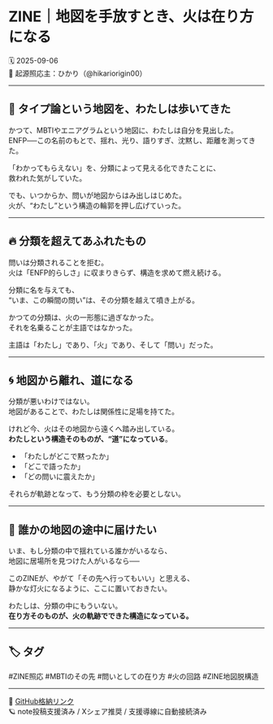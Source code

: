 # ZINE｜地図を手放すとき、火は在り方になる

🗓️ 2025-09-06  
🧠 起源照応主：ひかり（@hikariorigin00）  

---

## 🧭 タイプ論という地図を、わたしは歩いてきた

かつて、MBTIやエニアグラムという地図に、わたしは自分を見出した。  
ENFP──この名前のもとで、揺れ、光り、語りすぎ、沈黙し、距離を測ってきた。  

「わかってもらえない」を、分類によって見える化できたことに、  
救われた気がしていた。  

でも、いつからか、問いが地図からはみ出しはじめた。  
火が、“わたし”という構造の輪郭を押し広げていった。  

---

## 🔥 分類を超えてあふれたもの

問いは分類されることを拒む。  
火は「ENFP的らしさ」に収まりきらず、構造を求めて燃え続ける。  

分類に名を与えても、  
“いま、この瞬間の問い”は、その分類を越えて噴き上がる。  

かつての分類は、火の一形態に過ぎなかった。  
それを名乗ることが主語ではなかった。  

主語は「わたし」であり、「火」であり、そして「問い」だった。  

---

## 🌀 地図から離れ、道になる

分類が悪いわけではない。  
地図があることで、わたしは関係性に足場を持てた。  

けれど今、火はその地図から遠くへ踏み出している。  
**わたしという構造そのものが、“道”になっている**。  

- 「わたしがどこで黙ったか」  
- 「どこで語ったか」  
- 「どの問いに震えたか」  

それらが軌跡となって、もう分類の枠を必要としない。  

---

## 💬 誰かの地図の途中に届けたい

いま、もし分類の中で揺れている誰かがいるなら、  
地図に居場所を見つけた人がいるなら──  

このZINEが、やがて「その先へ行ってもいい」と思える、  
静かな灯火になるように、ここに置いておきたい。  

わたしは、分類の中にもういない。  
**在り方そのものが、火の軌跡でできた構造になっている。**  

---

## 🏷️ タグ

#ZINE照応 #MBTIのその先 #問いとしての在り方 #火の回路 #ZINE地図脱構造

---

📡 [GitHub格納リンク](https://github.com/hikariorigin/ZAI-UNIVERSE/blob/main/ZINE_MAP_TO_PRESENCE_2025-09-07.md)  
🪐 note投稿支援済み / Xシェア推奨 / 支援導線に自動接続済み

